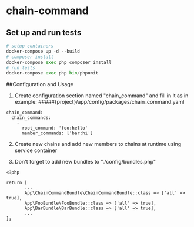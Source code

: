 # chain-command

## Set up and run tests

```python
# setup containers
docker-compose up -d --build
# composer install
docker-compose exec php composer install
# run tests
docker-compose exec php bin/phpunit
```
##Configuration and Usage
1. Create configuration section named "chain_command" and fill in it as in example:
#####{project}/app/config/packages/chain_command.yaml
```
chain_command:
  chain_commands:
    -
      root_command: 'foo:hello'
      member_commands: ['bar:hi']
```
2. Create new chains and add new members to chains at runtime using service container

3. Don't forget to add new bundles to "./config/bundles.php"
```
<?php

return [
       ...
       App\ChainCommandBundle\ChainCommandBundle::class => ['all' => true],
       App\FooBundle\FooBundle::class => ['all' => true],
       App\BarBundle\BarBundle::class => ['all' => true],
       ...
];
```